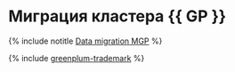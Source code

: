 # Миграция кластера {{ GP }}

{% include notitle [Data migration MGP](../../_tutorials/dataplatform/datatransfer/managed-greenplum.md) %}


{% include [greenplum-trademark](../../_includes/mdb/mgp/trademark.md) %}

